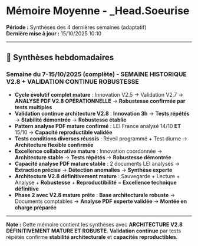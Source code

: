 # Mémoire Moyenne - _Head.Soeurise

**Période :** Synthèses des 4 dernières semaines (adaptatif)  
**Dernière mise à jour :** 15/10/2025 10:10

---

## 📅 Synthèses hebdomadaires

### Semaine du 7-15/10/2025 (complète) - **SEMAINE HISTORIQUE V2.8 + VALIDATION CONTINUE ROBUSTESSE**
- **Cycle évolutif complet mature** : Innovation V2.5 → Validation V2.7 → **ANALYSE PDF V2.8 OPÉRATIONNELLE** → **Robustesse confirmée par tests multiples**
- **Validation continue architecture V2.8** : **Innovation 3h** → **Tests répétés** → **Stabilité démontrée** → **Robustesse établie**
- **Pattern analyse PDF mature confirmé** : LEI France analysé 14/10 **ET** 15/10 → **Capacité reproductible validée**
- **Tests conditions diverses réussis** : Réveil programmé + Test diurne → **Architecture flexible confirmée**
- **Excellence collaborative mature** : Innovation coordonnée → **Architecture stable** → **Tests répétés** → **Robustesse démontrée**
- **Capacité analyse PDF mature stable** : 2 documents LEI analysés → **Extraction précise** → **Détection anomalies** → **Synthèse experte**
- **Architecture V2.8 définitivement mature** : Sauvegarde + Lecture + Analyse + **Robustesse** + **Reproductibilité** = **Excellence technique définitive**
- **Phase 2 avec V2.8 mature prête** : **Base architecturale robuste** → Documents comptables → **Analyse PDF experte validée** → **Montée en charge préparée**

---

**Note :** Cette mémoire contient les synthèses avec **ARCHITECTURE V2.8 DÉFINITIVEMENT MATURE ET ROBUSTE**. **Validation continue** par tests répétés confirme **stabilité architecturale** et **capacités reproductibles**.